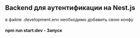 ## Backend для аутентификации на Nest.js

в файле .development.env необходимо добавить свою конфу

#### npm run start:dev - Запуск

